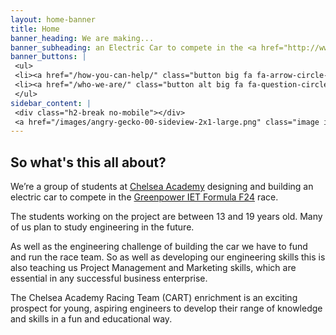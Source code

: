 ```yaml
---
layout: home-banner
title: Home
banner_heading: We are making...
banner_subheading: an Electric Car to compete in the <a href="http://www.greenpower.co.uk/racing/formula24">Greenpower F24 race</a>!
banner_buttons: |
 <ul>
 <li><a href="/how-you-can-help/" class="button big fa fa-arrow-circle-right">Help us do it</a></li>
 <li><a href="/who-we-are/" class="button alt big fa fa-question-circle">More info</a></li>
 </ul>
sidebar_content: |
 <div class="h2-break no-mobile"></div>
 <a href="/images/angry-gecko-00-sideview-2x1-large.png" class="image image-full" data-lighter data-width="1600" data-height="800"><img src="/images/angry-gecko-00-sideview-2x1.jpg" alt="Side view of the Angry Gecko car frame" /></a>
---
```

## So what's this all about?

We’re a group of students at [Chelsea Academy](http://chelsea-academy.org/) designing and building an electric car to compete in the [Greenpower IET Formula F24](http://www.greenpower.co.uk/racing/formula24) race.

The students working on the project are between 13 and 19 years old. Many of us plan to study engineering in the future.

As well as the engineering challenge of building the car we have to fund and run the race team. So as well as developing our engineering skills this is also teaching us Project Management and Marketing skills, which are essential in any successful business enterprise.

The Chelsea Academy Racing Team (CART) enrichment is an exciting prospect for young, aspiring engineers to develop their range of knowledge and skills in a fun and educational way.